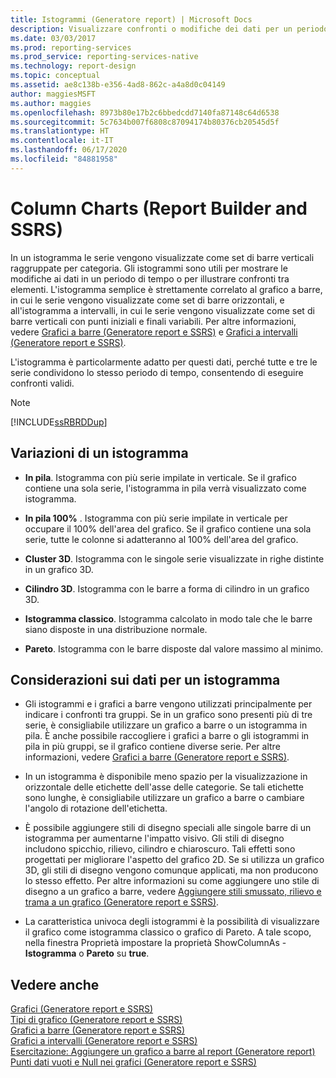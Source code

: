 ```yaml
---
title: Istogrammi (Generatore report) | Microsoft Docs
description: Visualizzare confronti o modifiche dei dati per un periodo di tempo specifico con un istogramma in Generatore report. Visualizzare una serie come set di barre verticali raggruppate per categoria.
ms.date: 03/03/2017
ms.prod: reporting-services
ms.prod_service: reporting-services-native
ms.technology: report-design
ms.topic: conceptual
ms.assetid: ae8c138b-e356-4ad8-862c-a4a8d0c04149
author: maggiesMSFT
ms.author: maggies
ms.openlocfilehash: 8973b80e17b2c6bbedcdd7140fa87148c64d6538
ms.sourcegitcommit: 5c7634b007f6808c87094174b80376cb20545d5f
ms.translationtype: HT
ms.contentlocale: it-IT
ms.lasthandoff: 06/17/2020
ms.locfileid: "84881958"
---
```

# <a name="column-charts-report-builder-and-ssrs"></a>Column Charts (Report Builder and SSRS)
  In un istogramma le serie vengono visualizzate come set di barre verticali raggruppate per categoria. Gli istogrammi sono utili per mostrare le modifiche ai dati in un periodo di tempo o per illustrare confronti tra elementi. L'istogramma semplice è strettamente correlato al grafico a barre, in cui le serie vengono visualizzate come set di barre orizzontali, e all'istogramma a intervalli, in cui le serie vengono visualizzate come set di barre verticali con punti iniziali e finali variabili. Per altre informazioni, vedere [Grafici a barre &#40;Generatore report e SSRS&#41;](../../reporting-services/report-design/bar-charts-report-builder-and-ssrs.md) e [Grafici a intervalli &#40;Generatore report e SSRS&#41;](../../reporting-services/report-design/range-charts-report-builder-and-ssrs.md).  
  
 L'istogramma è particolarmente adatto per questi dati, perché tutte e tre le serie condividono lo stesso periodo di tempo, consentendo di eseguire confronti validi.  
  
> [!NOTE]  
>  [!INCLUDE[ssRBRDDup](../../includes/ssrbrddup-md.md)]  
  
## <a name="variations-of-a-column-chart"></a>Variazioni di un istogramma  
  
-   **In pila**. Istogramma con più serie impilate in verticale. Se il grafico contiene una sola serie, l'istogramma in pila verrà visualizzato come istogramma.  
  
-   **In pila 100%** . Istogramma con più serie impilate in verticale per occupare il 100% dell'area del grafico. Se il grafico contiene una sola serie, tutte le colonne si adatteranno al 100% dell'area del grafico.  
  
-   **Cluster 3D**. Istogramma con le singole serie visualizzate in righe distinte in un grafico 3D.  
  
-   **Cilindro 3D**. Istogramma con le barre a forma di cilindro in un grafico 3D.  
  
-   **Istogramma classico**. Istogramma calcolato in modo tale che le barre siano disposte in una distribuzione normale.  
  
-   **Pareto**. Istogramma con le barre disposte dal valore massimo al minimo.  
  
## <a name="data-considerations-for-a-column-chart"></a>Considerazioni sui dati per un istogramma  
  
-   Gli istogrammi e i grafici a barre vengono utilizzati principalmente per indicare i confronti tra gruppi. Se in un grafico sono presenti più di tre serie, è consigliabile utilizzare un grafico a barre o un istogramma in pila. È anche possibile raccogliere i grafici a barre o gli istogrammi in pila in più gruppi, se il grafico contiene diverse serie. Per altre informazioni, vedere [Grafici a barre &#40;Generatore report e SSRS&#41;](../../reporting-services/report-design/bar-charts-report-builder-and-ssrs.md).  
  
-   In un istogramma è disponibile meno spazio per la visualizzazione in orizzontale delle etichette dell'asse delle categorie. Se tali etichette sono lunghe, è consigliabile utilizzare un grafico a barre o cambiare l'angolo di rotazione dell'etichetta.  
  
-   È possibile aggiungere stili di disegno speciali alle singole barre di un istogramma per aumentarne l'impatto visivo. Gli stili di disegno includono spicchio, rilievo, cilindro e chiaroscuro. Tali effetti sono progettati per migliorare l'aspetto del grafico 2D. Se si utilizza un grafico 3D, gli stili di disegno vengono comunque applicati, ma non producono lo stesso effetto. Per altre informazioni su come aggiungere uno stile di disegno a un grafico a barre, vedere [Aggiungere stili smussato, rilievo e trama a un grafico &#40;Generatore report e SSRS&#41;](../../reporting-services/report-design/chart-effects-add-bevel-emboss-or-texture-report-builder.md).  
  
-   La caratteristica univoca degli istogrammi è la possibilità di visualizzare il grafico come istogramma classico o grafico di Pareto. A tale scopo, nella finestra Proprietà impostare la proprietà ShowColumnAs - **Istogramma** o **Pareto** su **true**.  
  
## <a name="see-also"></a>Vedere anche  
 [Grafici &#40;Generatore report e SSRS&#41;](../../reporting-services/report-design/charts-report-builder-and-ssrs.md)   
 [Tipi di grafico &#40;Generatore report e SSRS&#41;](../../reporting-services/report-design/chart-types-report-builder-and-ssrs.md)   
 [Grafici a barre &#40;Generatore report e SSRS&#41;](../../reporting-services/report-design/bar-charts-report-builder-and-ssrs.md)   
 [Grafici a intervalli &#40;Generatore report e SSRS&#41;](../../reporting-services/report-design/range-charts-report-builder-and-ssrs.md)   
 [Esercitazione: Aggiungere un grafico a barre al report &#40;Generatore report&#41;](../../reporting-services/tutorial-add-a-bar-chart-to-your-report-report-builder.md)   
 [Punti dati vuoti e Null nei grafici &#40;Generatore report e SSRS&#41;](../../reporting-services/report-design/empty-and-null-data-points-in-charts-report-builder-and-ssrs.md)  
  
  
